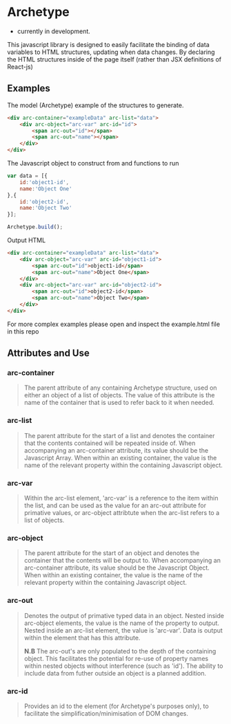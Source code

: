 Archetype 
=========
+ currently in development. 

This javascript library is designed to easily facilitate the binding of data variables to HTML structures, updating when data changes. 
By declaring the HTML structures inside of the page itself (rather than JSX definitions of React-js)

## Examples
The model (Archetype) example of the structures to generate.
```html
<div arc-container="exampleData" arc-list="data">
	<div arc-object="arc-var" arc-id="id">
		<span arc-out="id"></span>
		<span arc-out="name"></span>
	</div>
</div>
```
The Javascript object to construct from and functions to run
```javascript
var data = [{
	id:'object1-id',
	name:'Object One'
},{
	id:'object2-id',
	name:'Object Two'
}];

Archetype.build();

```
Output HTML 
```html
<div arc-container="exampleData" arc-list="data">
	<div arc-object="arc-var" arc-id="object1-id">
		<span arc-out="id">object1-id</span>
		<span arc-out="name">Object One</span>
	</div>
	<div arc-object="arc-var" arc-id="object2-id">
		<span arc-out="id">object2-id</span>
		<span arc-out="name">Object Two</span>
	</div>
</div>
```
For more complex examples please open and inspect the example.html file in this repo

## Attributes and Use
### arc-container 
>The parent attribute of any containing Archetype structure, used on either an object of a list of objects. The value of this attribute is the name of the container that is used to refer back to it when needed. 

### arc-list
>The parent attribute for the start of a list and denotes the container that the contents contained will be repeated inside of. When accompanying an arc-container attribute, its value should be the Javascript Array. When within an existing container, the value is the name of the relevant property within the containing Javascript object.

### arc-var
> Within the arc-list element, 'arc-var' is a reference to the item within the list, and can be used as the value for an arc-out attribute for primative values, or arc-object attribtute when the arc-list refers to a list of objects.

### arc-object
>The parent attribute for the start of an object and denotes the container that the contents will be output to. When accompanying an arc-container attribute, its value should be the Javascript Object. When within an existing container, the value is the name of the relevant property within the containing Javascript object.

### arc-out
> Denotes the output of primative typed data in an object. Nested inside arc-object elements, the value is the name of the property to output. Nested inside an arc-list element, the value is 'arc-var'. Data is output within the element that has this attribute. 
>
>__N.B__ The arc-out's are only populated to the depth of the containing object. This facilitates the potential for re-use of property names within nested objects without interference (such as 'id'). The ability to include data from futher outside an object is a planned addition.

### arc-id 
> Provides an id to the element (for Archetype's purposes only), to facilitate the simplification/minimisation of DOM changes.
